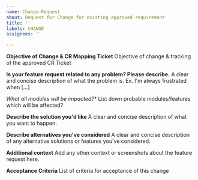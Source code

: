 ```yaml
---
name: Change-Request
about: Request for Change for existing approved requirement
title: ''
labels: CHANGE
assignees: ''

---
```


**Objective of Change & CR Mapping Ticket**
Objective of change & tracking of the approved CR Ticket

**Is your feature request related to any problem? Please describe.**
A clear and concise description of what the problem is. Ex. I'm always frustrated when [...]

*What all modules will be impacted?**
List down probable modules/features which will be affected?

**Describe the solution you'd like**
A clear and concise description of what you want to happen.

**Describe alternatives you've considered**
A clear and concise description of any alternative solutions or features you've considered.

**Additional context**
Add any other context or screenshots about the feature request here.

**Acceptance Criteria**
List of criteria for acceptance of this change
